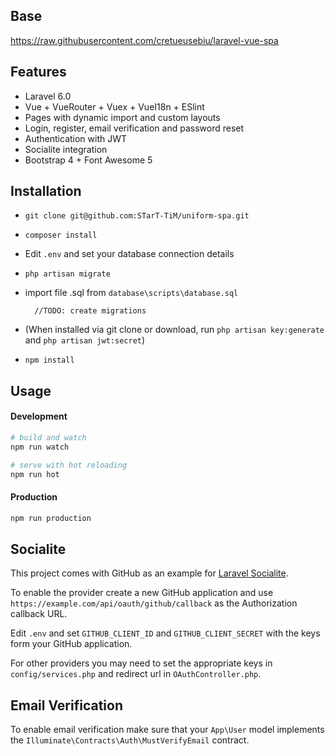 ## Base
https://raw.githubusercontent.com/cretueusebiu/laravel-vue-spa

## Features

- Laravel 6.0
- Vue + VueRouter + Vuex + VueI18n + ESlint
- Pages with dynamic import and custom layouts
- Login, register, email verification and password reset
- Authentication with JWT
- Socialite integration
- Bootstrap 4 + Font Awesome 5

## Installation

- `git clone git@github.com:STarT-TiM/uniform-spa.git`
- `composer install`
- Edit `.env` and set your database connection details
- `php artisan migrate`
- import file .sql from `database\scripts\database.sql` 

        //TODO: create migrations

- (When installed via git clone or download, run `php artisan key:generate` and `php artisan jwt:secret`)
- `npm install`

## Usage

#### Development

```bash
# build and watch
npm run watch

# serve with hot reloading
npm run hot
```

#### Production

```bash
npm run production
```

## Socialite

This project comes with GitHub as an example for [Laravel Socialite](https://laravel.com/docs/5.8/socialite).

To enable the provider create a new GitHub application and use `https://example.com/api/oauth/github/callback` as the Authorization callback URL.

Edit `.env` and set `GITHUB_CLIENT_ID` and `GITHUB_CLIENT_SECRET` with the keys form your GitHub application.

For other providers you may need to set the appropriate keys in `config/services.php` and redirect url in `OAuthController.php`.

## Email Verification

To enable email verification make sure that your `App\User` model implements the `Illuminate\Contracts\Auth\MustVerifyEmail` contract.
